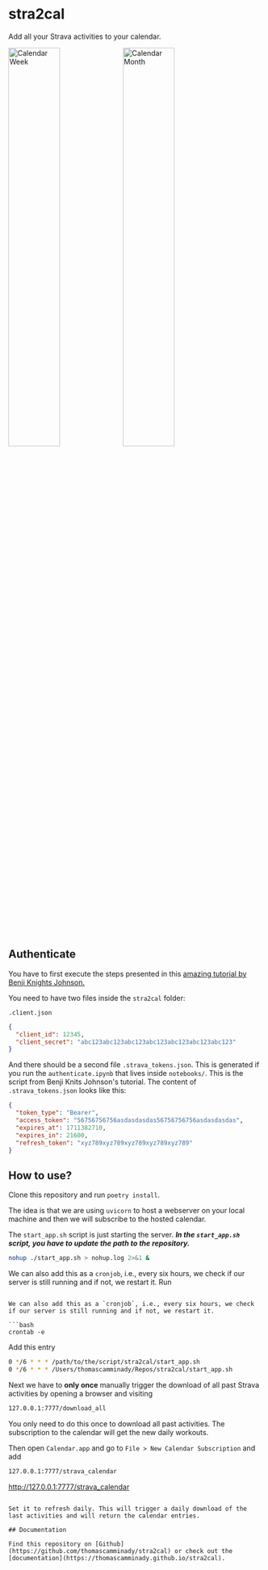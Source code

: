 # stra2cal

Add all your Strava activities to your calendar.

<img src="https://raw.githubusercontent.com/thomascamminady/stra2cal/main/Calendar_Week.png" width="45%" alt="Calendar Week"><img src="https://raw.githubusercontent.com/thomascamminady/stra2cal/main/Calendar_Month.png" width="45%" alt="Calendar Month">

## Authenticate

You have to first execute the steps presented in this [amazing tutorial by Benji Knights Johnson.](https://medium.com/swlh/using-python-to-connect-to-stravas-api-and-analyse-your-activities-dummies-guide-5f49727aac86)

You need to have two files inside the `stra2cal` folder:

`.client.json`

```json
{
  "client_id": 12345,
  "client_secret": "abc123abc123abc123abc123abc123abc123abc123"
}
```

And there should be a second file `.strava_tokens.json`. This is generated if you run the `authenticate.ipynb` that lives inside `notebooks/`. This is the script from Benji Knits Johnson's tutorial. The content of `.strava_tokens.json` looks like this:

```json
{
  "token_type": "Bearer",
  "access_token": "56756756756asdasdasdas56756756756asdasdasdas",
  "expires_at": 1711382710,
  "expires_in": 21600,
  "refresh_token": "xyz789xyz789xyz789xyz789xyz789"
}
```

## How to use?

Clone this repository and run `poetry install`.

The idea is that we are using `uvicorn` to host a webserver on your local machine and then we will subscribe to the hosted calendar.

The `start_app.sh` script is just starting the server. **_In the `start_app.sh` script, you have to update the path to the repository._**

```bash
nohup ./start_app.sh > nohup.log 2>&1 &
```

We can also add this as a `cronjob`, i.e., every six hours, we check if our server is still running and if not, we restart it. Run

````

We can also add this as a `cronjob`, i.e., every six hours, we check if our server is still running and if not, we restart it.

```bash
crontab -e
````

Add this entry

```bash
0 */6 * * * /path/to/the/script/stra2cal/start_app.sh
0 */6 * * * /Users/thomascamminady/Repos/stra2cal/start_app.sh
```

Next we have to **only once** manually trigger the download of all past Strava activities by opening a browser and visiting

```bash
127.0.0.1:7777/download_all
```

You only need to do this once to download all past activities. The subscription to the calendar will get the new daily workouts.

Then open `Calendar.app` and go to `File > New Calendar Subscription` and add

```bash
127.0.0.1:7777/strava_calendar
```

http://127.0.0.1:7777/strava_calendar

```

Set it to refresh daily. This will trigger a daily download of the last activities and will return the calendar entries.

## Documentation

Find this repository on [Github](https://github.com/thomascamminady/stra2cal) or check out the [documentation](https://thomascamminady.github.io/stra2cal).
```
